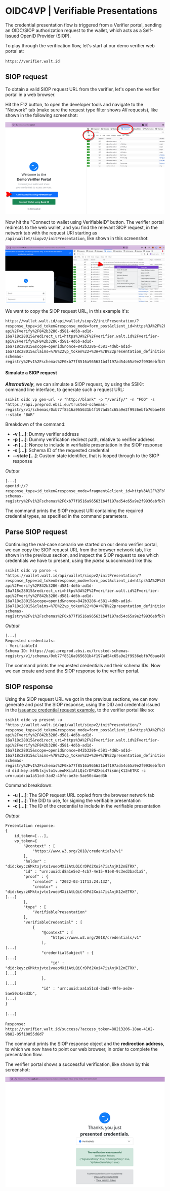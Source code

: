 # OIDC4VP | Verifiable Presentations

The credential presentation flow is triggered from a Verifier portal, sending an OIDC/SIOP authorization request to the wallet, which acts as a Self-Issued OpenID Provider (SIOP).

To play through the verification flow, let's start at our demo verifier web portal at:

`https://verifier.walt.id`

## SIOP request

To obtain a valid SIOP request URL from the verifier, let's open the verifier portal in a web browser.

Hit the F12 button, to open the developer tools and navigate to the "Network" tab (make sure the request type filter shows _All_ requests), like shown in the following screenshot:

![Verifier portal and network tab](../../oidc/verifier-portal-network-tab.png)

Now hit the "Connect to wallet using VerifiableID" button. The verifier portal redirects to the web wallet, and you find the relevant SIOP request, in the network tab with the request URI starting as `/api/wallet/siopv2/initPresentation`, like shown in this screenshot:

![Wallet SIOP redirection](../../oidc/wallet-siop-redirect.png)

We want to copy the SIOP request URL, in this example it's:

```
https://wallet.walt.id/api/wallet/siopv2/initPresentation/?response_type=id_token&response_mode=form_post&client_id=https%3A%2F%2Fverifier.walt.id%2Fverifier-api%2Fverify%2F842b3286-d581-4d6b-ad1d-16a718c28015&redirect_uri=https%3A%2F%2Fverifier.walt.id%2Fverifier-api%2Fverify%2F842b3286-d581-4d6b-ad1d-16a718c28015&scope=openid&nonce=842b3286-d581-4d6b-ad1d-16a718c28015&claims=%7B%22vp_token%22+%3A+%7B%22presentation_definition%22+%3A+%7B%22id%22+%3A+%221%22%2C+%22input_descriptors%22+%3A+%5B%7B%22id%22+%3A+%221%22%2C+%22schema%22+%3A+%7B%22uri%22+%3A+%22https%3A%2F%2Fapi.preprod.ebsi.eu%2Ftrusted-schemas-registry%2Fv1%2Fschemas%2F0xb77f8516a965631b4f197ad54c65a9e2f9936ebfb76bae4906d33744dbcc60ba%22%7D%7D%5D%7D%7D%7D
```

#### Simulate a SIOP request

_**Alternatively**_, we can simulate a SIOP request, by using the SSIKit command line interface, to generate such a request URL:

```
ssikit oidc vp gen-url -v "http://blank" -p "/verify/" -n "FOO" -s "https://api.preprod.ebsi.eu/trusted-schemas-registry/v1/schemas/0xb77f8516a965631b4f197ad54c65a9e2f9936ebfb76bae4906d33744dbcc60ba" --state "BAR"
```

Breakdown of the command:

* **-v \[...]**: Dummy verifier address
* **-p \[...]**: Dummy verification redirect path, relative to verifier address
* **-n \[...]**: Nonce to include in verifiable presentation in the SIOP response
* **-s \[...]**: Schema ID of the requested credential
* **--state \[...]**: Custom state identifier, that is looped through to the SIOP response

_Output_

```
[...]
openid://?response_type=id_token&response_mode=fragment&client_id=http%3A%2F%2Fblank%2Fverify%2F&redirect_uri=http%3A%2F%2Fblank%2Fverify%2F&scope=openid&nonce=FOO&claims=%7B%22vp_token%22+%3A+%7B%22presentation_definition%22+%3A+%7B%22id%22+%3A+null%2C+%22input_descriptors%22+%3A+%5B%7B%22id%22+%3A+null%2C+%22schema%22+%3A+%7B%22uri%22+%3A+%22https%3A%2F%2Fapi.preprod.ebsi.eu%2Ftrusted-schemas-registry%2Fv1%2Fschemas%2F0xb77f8516a965631b4f197ad54c65a9e2f9936ebfb76bae4906d33744dbcc60ba%22%7D%7D%5D%7D%7D%7D&state=BAR
```

The command prints the SIOP request URI containing the required credential types, as specified in the command parameters.

## Parse SIOP request

Continuing the real-case scenario we started on our demo verifier portal, we can copy the SIOP request URL from the browser network tab, like shown in the previous section, and inspect the SIOP request to see which credentials we have to present, using the _parse_ subcommand like this:

```
ssikit oidc vp parse -u "https://wallet.walt.id/api/wallet/siopv2/initPresentation/?response_type=id_token&response_mode=form_post&client_id=https%3A%2F%2Fverifier.walt.id%2Fverifier-api%2Fverify%2F842b3286-d581-4d6b-ad1d-16a718c28015&redirect_uri=https%3A%2F%2Fverifier.walt.id%2Fverifier-api%2Fverify%2F842b3286-d581-4d6b-ad1d-16a718c28015&scope=openid&nonce=842b3286-d581-4d6b-ad1d-16a718c28015&claims=%7B%22vp_token%22+%3A+%7B%22presentation_definition%22+%3A+%7B%22id%22+%3A+%221%22%2C+%22input_descriptors%22+%3A+%5B%7B%22id%22+%3A+%221%22%2C+%22schema%22+%3A+%7B%22uri%22+%3A+%22https%3A%2F%2Fapi.preprod.ebsi.eu%2Ftrusted-schemas-registry%2Fv1%2Fschemas%2F0xb77f8516a965631b4f197ad54c65a9e2f9936ebfb76bae4906d33744dbcc60ba%22%7D%7D%5D%7D%7D%7D"
```

_Output_

```
[...]
Requested credentials:
- VerifiableId
Schema ID: https://api.preprod.ebsi.eu/trusted-schemas-registry/v1/schemas/0xb77f8516a965631b4f197ad54c65a9e2f9936ebfb76bae4906d33744dbcc60ba
```

The command prints the requested credentials and their schema IDs. Now we can create and send the SIOP response to the verifier portal.

## SIOP response

Using the SIOP request URL we got in the previous sections, we can now generate and post the SIOP response, using the DID and credential issued in the [issuance credential request example](usage-examples-1.md#credential-request), to the verifier portal like so:

```
ssikit oidc vp present -u "https://wallet.walt.id/api/wallet/siopv2/initPresentation/?response_type=id_token&response_mode=form_post&client_id=https%3A%2F%2Fverifier.walt.id%2Fverifier-api%2Fverify%2F842b3286-d581-4d6b-ad1d-16a718c28015&redirect_uri=https%3A%2F%2Fverifier.walt.id%2Fverifier-api%2Fverify%2F842b3286-d581-4d6b-ad1d-16a718c28015&scope=openid&nonce=842b3286-d581-4d6b-ad1d-16a718c28015&claims=%7B%22vp_token%22+%3A+%7B%22presentation_definition%22+%3A+%7B%22id%22+%3A+%221%22%2C+%22input_descriptors%22+%3A+%5B%7B%22id%22+%3A+%221%22%2C+%22schema%22+%3A+%7B%22uri%22+%3A+%22https%3A%2F%2Fapi.preprod.ebsi.eu%2Ftrusted-schemas-registry%2Fv1%2Fschemas%2F0xb77f8516a965631b4f197ad54c65a9e2f9936ebfb76bae4906d33744dbcc60ba%22%7D%7D%5D%7D%7D%7D" -d did:key:z6Mktxjvto1vueoMXiiAtLQiCrDPd2Xoi47isAnjK12nETRX -c urn:uuid:aa1a51cd-3ad2-49fe-ae3e-5ae50c4aed3b
```

Command breakdown:

* **-u \[...]**: The SIOP request URL copied from the browser network tab
* **-d \[...]**: The DID to use, for signing the verifiable presentation
* **-c \[...]**: The ID of the credential to include in the verifiable presentation

_Output_

```
Presentation response:
{
    id_token=[...],
    vp_token={
        "@context" : [
            "https://www.w3.org/2018/credentials/v1"
        ],
        "holder" : "did:key:z6Mktxjvto1vueoMXiiAtLQiCrDPd2Xoi47isAnjK12nETRX",
        "id" : "urn:uuid:d8a1e5e2-4cb7-4e15-91e8-9c3ed3bad1a5",
        "proof" : {
            "created" : "2022-03-11T13:24:13Z",
            "creator" : "did:key:z6Mktxjvto1vueoMXiiAtLQiCrDPd2Xoi47isAnjK12nETRX",
[...]
        },
        "type" : [
            "VerifiablePresentation"
        ],
        "verifiableCredential" : [
            {
                "@context" : [
                    "https://www.w3.org/2018/credentials/v1"
                ],
[...]
                "credentialSubject" : {
[...]
                    "id" : "did:key:z6Mktxjvto1vueoMXiiAtLQiCrDPd2Xoi47isAnjK12nETRX",
[...]
                },
[...]
                "id" : "urn:uuid:aa1a51cd-3ad2-49fe-ae3e-5ae50c4aed3b",
[...]
}

[...]

Response:
https://verifier.walt.id/success/?access_token=88213206-18ae-4102-9b82-05f10055d6d7
```

The command prints the SIOP response object and the **redirection address**, to which we now have to point our web browser, in order to complete the presentation flow.

The verifier portal shows a successful verification, like shown by this screenshot:

![verifier success page](../../oidc/verifier-success.png)
